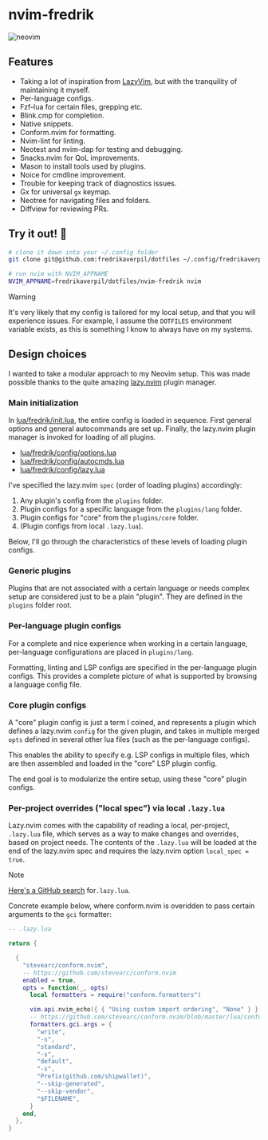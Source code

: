 # nvim-fredrik

![neovim](https://github.com/user-attachments/assets/92cf0049-05fc-4ca8-8ec2-d1ff58e48ab9)

## Features

- Taking a lot of inspiration from
  [LazyVim](https://github.com/LazyVim/LazyVim), but with the tranquility of
  maintaining it myself.
- Per-language configs.
- Fzf-lua for certain files, grepping etc.
- Blink.cmp for completion.
- Native snippets.
- Conform.nvim for formatting.
- Nvim-lint for linting.
- Neotest and nvim-dap for testing and debugging.
- Snacks.nvim for QoL improvements.
- Mason to install tools used by plugins.
- Noice for cmdline improvement.
- Trouble for keeping track of diagnostics issues.
- Gx for universal `gx` keymap.
- Neotree for navigating files and folders.
- Diffview for reviewing PRs.

## Try it out! 🚀

```bash
# clone it down into your ~/.config folder
git clone git@github.com:fredrikaverpil/dotfiles ~/.config/fredrikaverpil/dotfiles

# run nvim with NVIM_APPNAME
NVIM_APPNAME=fredrikaverpil/dotfiles/nvim-fredrik nvim
```

> [!WARNING]
>
> It's very likely that my config is tailored for my local setup, and that you
> will experience issues. For example, I assume the `DOTFILES` environment
> variable exists, as this is something I know to always have on my systems.

## Design choices

I wanted to take a modular approach to my Neovim setup. This was made possible
thanks to the quite amazing [lazy.nvim](https://github.com/folke/lazy.nvim)
plugin manager.

### Main initialization

In [lua/fredrik/init.lua](lua/fredrik/init.lua), the entire config is loaded in
sequence. First general options and general autocommands are set up. Finally,
the lazy.nvim plugin manager is invoked for loading of all plugins.

- [lua/fredrik/config/options.lua](lua/fredrik/config/options.lua)
- [lua/fredrik/config/autocmds.lua](lua/fredrik/config/autocmds.lua)
- [lua/fredrik/config/lazy.lua](lua/fredrik/config/lazy.lua)

I've specified the lazy.nvim `spec` (order of loading plugins) accordingly:

1. Any plugin's config from the `plugins` folder.
2. Plugin configs for a specific language from the `plugins/lang` folder.
3. Plugin configs for "core" from the `plugins/core` folder.
4. (Plugin configs from local `.lazy.lua`).

Below, I'll go through the characteristics of these levels of loading plugin
configs.

### Generic plugins

Plugins that are not associated with a certain language or needs complex setup
are considered just to be a plain "plugin". They are defined in the `plugins`
folder root.

### Per-language plugin configs

For a complete and nice experience when working in a certain language,
per-language configurations are placed in `plugins/lang`.

Formatting, linting and LSP configs are specified in the per-language plugin
configs. This provides a complete picture of what is supported by browsing a
language config file.

### Core plugin configs

A "core" plugin config is just a term I coined, and represents a plugin which
defines a lazy.nvim `config` for the given plugin, and takes in multiple merged
`opts` defined in several other lua files (such as the per-language configs).

This enables the ability to specify e.g. LSP configs in multiple files, which
are then assembled and loaded in the "core" LSP plugin config.

The end goal is to modularize the entire setup, using these "core" plugin
configs.

### Per-project overrides ("local spec") via local `.lazy.lua`

Lazy.nvim comes with the capability of reading a local, per-project, `.lazy.lua`
file, which serves as a way to make changes and overrides, based on project
needs. The contents of the `.lazy.lua` will be loaded at the end of the
lazy.nvim spec and requires the lazy.nvim option `local_spec = true`.

> [!NOTE]
>
> [Here's a GitHub search](https://github.com/search?q=.lazy.lua+language%3ALua&type=code&l=Lua)
> for`.lazy.lua`.

Concrete example below, where conform.nvim is overidden to pass certain
arguments to the `gci` formatter:

```lua
-- .lazy.lua

return {

  {
    "stevearc/conform.nvim",
    -- https://github.com/stevearc/conform.nvim
    enabled = true,
    opts = function(_, opts)
      local formatters = require("conform.formatters")

      vim.api.nvim_echo({ { "Using custom import ordering", "None" } }, false, {})
      -- https://github.com/stevearc/conform.nvim/blob/master/lua/conform/formatters/gci.lua
      formatters.gci.args = {
        "write",
        "-s",
        "standard",
        "-s",
        "default",
        "-s",
        "Prefix(github.com/shipwallet)",
        "--skip-generated",
        "--skip-vendor",
        "$FILENAME",
      }
    end,
  },
}
```
